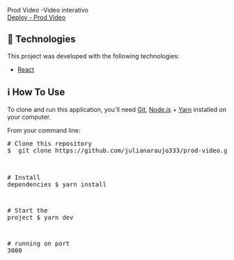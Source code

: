 
Prod Video -Video interativo
<br/>
<a href="https://prodvideo-bae48.web.app/">Deploy - Prod Video</a>
<h2>
  <g-emoji class="g-emoji" alias="rocket" fallback-src="https://github.githubassets.com/images/icons/emoji/unicode/1f680.png">🚀</g-emoji>
   Technologies
</h2>
<p>This project was developed with the following technologies:</p>
<ul>
  <li><a href="https://reactjs.org" rel="nofollow">React</a></li>
</ul>

<h2>
  <g-emoji class="g-emoji" alias="information_source" fallback-src="https://github.githubassets.com/images/icons/emoji/unicode/2139.png">ℹ️</g-emoji> 
  How To Use
</h2>
<p>To clone and run this application, you'll need <a href="https://git-scm.com" rel="nofollow">Git</a>, <a href="https://nodejs.org/" rel="nofollow">Node.js</a> + <a href="https://yarnpkg.com/" rel="nofollow">Yarn</a> installed on your computer.</p>
<p>From your command line:</p>


<div class="highlight highlight-source-shell"><pre><span class="pl-c"><span class="pl-c">#</span> Clone this repository</span>
$  git clone https://github.com/julianaraujo333/prod-video.git

<span class="pl-c"></span>
<span class="pl-c"><span class="pl-c">#</span> Install dependencies</span>
$ yarn install

<span class="pl-c"><span class="pl-c">#</span> Start the project</span>
$ yarn dev

<span class="pl-c"><span class="pl-c">#</span> running on port 3000</span></pre></div>


 

